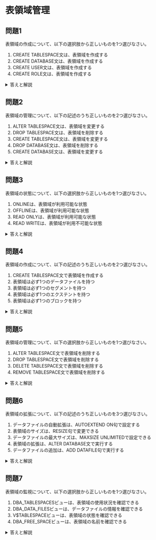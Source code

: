 # 表領域管理

## 問題1
表領域の作成について、以下の選択肢から正しいものを1つ選びなさい。

1. CREATE TABLESPACE文は、表領域を作成する
2. CREATE DATABASE文は、表領域を作成する
3. CREATE USER文は、表領域を作成する
4. CREATE ROLE文は、表領域を作成する

<details>
<summary>答えと解説</summary>

### 答え
1. CREATE TABLESPACE文は、表領域を作成する

### 解説
CREATE TABLESPACE文は、Oracleデータベースで表領域を作成するためのSQL文です。CREATE DATABASE文はデータベースを作成し、CREATE USER文はユーザーを作成し、CREATE ROLE文はロールを作成します。

</details>

## 問題2
表領域の管理について、以下の記述のうち正しいものを2つ選びなさい。

1. ALTER TABLESPACE文は、表領域を変更する
2. DROP TABLESPACE文は、表領域を削除する
3. CREATE TABLESPACE文は、表領域を変更する
4. DROP DATABASE文は、表領域を削除する
5. CREATE DATABASE文は、表領域を変更する

<details>
<summary>答えと解説</summary>

### 答え
1. ALTER TABLESPACE文は、表領域を変更する
2. DROP TABLESPACE文は、表領域を削除する

### 解説
- ALTER TABLESPACE文は、既存の表領域の属性を変更するために使用します。
- DROP TABLESPACE文は、不要になった表領域を削除するために使用します。
- CREATE TABLESPACE文は新しい表領域を作成するために使用します。
- DROP DATABASE文はデータベース全体を削除するために使用します。
- CREATE DATABASE文は新しいデータベースを作成するために使用します。

</details>

## 問題3
表領域の状態について、以下の選択肢から正しいものを1つ選びなさい。

1. ONLINEは、表領域が利用可能な状態
2. OFFLINEは、表領域が利用可能な状態
3. READ ONLYは、表領域が利用可能な状態
4. READ WRITEは、表領域が利用不可能な状態

<details>
<summary>答えと解説</summary>

### 答え
1. ONLINEは、表領域が利用可能な状態

### 解説
表領域の状態には以下のようなものがあります：
- ONLINE：表領域が利用可能な状態
- OFFLINE：表領域が利用不可能な状態
- READ ONLY：表領域が読み取り専用の状態
- READ WRITE：表領域が読み書き可能な状態

</details>

## 問題4
表領域の作成について、以下の記述のうち正しいものを2つ選びなさい。

1. CREATE TABLESPACE文で表領域を作成する
2. 表領域は必ず1つのデータファイルを持つ
3. 表領域は必ず1つのセグメントを持つ
4. 表領域は必ず1つのエクステントを持つ
5. 表領域は必ず1つのブロックを持つ

<details>
<summary>答えと解説</summary>

### 答え
1. CREATE TABLESPACE文で表領域を作成する
2. 表領域は必ず1つのデータファイルを持つ

### 解説
表領域の作成について：
- CREATE TABLESPACE文で表領域を作成
- 表領域には少なくとも1つのデータファイルが必要
- セグメント、エクステント、ブロックは表領域内のオブジェクトの構成要素
- 表領域作成時には、データファイルのサイズや自動拡張の設定が必要
- 表領域の種類（永続、一時、UNDO）に応じて適切な設定が必要

</details>

## 問題5
表領域の管理について、以下の選択肢から正しいものを1つ選びなさい。

1. ALTER TABLESPACE文で表領域を削除する
2. DROP TABLESPACE文で表領域を削除する
3. DELETE TABLESPACE文で表領域を削除する
4. REMOVE TABLESPACE文で表領域を削除する

<details>
<summary>答えと解説</summary>

### 答え
2. DROP TABLESPACE文で表領域を削除する

### 解説
表領域の管理について：
- DROP TABLESPACE：表領域を削除
- ALTER TABLESPACE：表領域の変更（サイズ変更、状態変更など）
- 表領域削除時は、INCLUDING CONTENTS句でデータも削除可能
- 表領域削除時は、AND DATAFILES句でデータファイルも削除可能
- システム表領域は削除不可

</details>

## 問題6
表領域の拡張について、以下の記述のうち正しいものを3つ選びなさい。

1. データファイルの自動拡張は、AUTOEXTEND ON句で設定する
2. 表領域のサイズは、RESIZE句で変更できる
3. データファイルの最大サイズは、MAXSIZE UNLIMITEDで設定できる
4. 表領域の拡張は、ALTER DATABASE文で実行する
5. データファイルの追加は、ADD DATAFILE句で実行する

<details>
<summary>答えと解説</summary>

### 答え  
1. データファイルの自動拡張は、AUTOEXTEND ON句で設定する  
2. 表領域のサイズは、RESIZE句で変更できる  
3. データファイルの追加は、ADD DATAFILE句で実行する

### 解説  
表領域の拡張には以下の操作が含まれます：

- `AUTOEXTEND ON`：データファイルの自動拡張を有効にします。
- `RESIZE`：データファイルのサイズを明示的に変更します。
- `ADD DATAFILE`：表領域に新しいデータファイルを追加します（容量を増やす手段の一つ）。
- `MAXSIZE`：自動拡張の最大値を制限します。`UNLIMITED`も指定できますが、システムの設定や制約により無制限にならないこともあります。
- 表領域の拡張には、`ALTER TABLESPACE`文を使います。`ALTER DATABASE`は別用途です。

</details>


## 問題7
表領域の監視について、以下の選択肢から正しいものを1つ選びなさい。

1. DBA_TABLESPACESビューは、表領域の使用状況を確認できる
2. DBA_DATA_FILESビューは、データファイルの情報を確認できる
3. V$TABLESPACEビューは、表領域の状態を確認できる
4. DBA_FREE_SPACEビューは、表領域の名前を確認できる

<details>
<summary>答えと解説</summary>

### 答え
2. DBA_DATA_FILESビューは、データファイルの情報を確認できる

### 解説
表領域の監視に使用するビュー：
- DBA_TABLESPACES：表領域の基本情報（名前、状態など）
- DBA_DATA_FILES：データファイルの情報（名前、サイズ、状態など）
- V$TABLESPACE：表領域の状態情報
- DBA_FREE_SPACE：表領域の空き領域情報
- DBA_EXTENTS：表領域のエクステント情報

</details> 